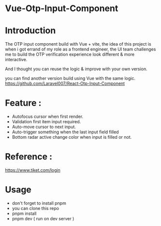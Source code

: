 # Vue-Otp-Input-Component

# Introduction 

The OTP input component build with Vue + vite, the idea of this project is when i got errand of my role as a frontend engineer, 
the UI team challenges me to build the OTP verification experience look different & more interactive. 

And I thought you can reuse the logic & improve with your own version.

you can find another version build using Vue with the same logic.
https://github.com/Laravel007/React-Otp-Input-Component 

# Feature :
 - Autofocus cursor when first render.
 - Validation first item input required.
 - Auto-move cursor to next input.
 - Auto-trigger something when the last input field filled
 - Bottom radar active change color when input is filled or not.

# Reference : 
  https://www.tiket.com/login

# Usage 
 - don't forget to install pnpm
 - you can clone this repo
 - pnpm install
 - pnpm dev ( run on dev server ) 

